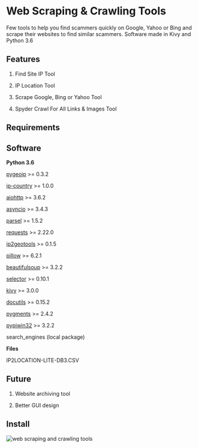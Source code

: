 # Web Scraping & Crawling Tools

Few tools to help you find scammers quickly on Google, Yahoo or Bing and scrape their websites to find similar scammers.
Software made in Kivy and Python 3.6

## Features

1. Find Site IP Tool

2. IP Location Tool

3. Scrape Google, Bing or Yahoo Tool

4. Spyder Crawl For All Links & Images Tool

## Requirements

## __Software__

**Python 3.6**

[pygeoip](https://pypi.org/project/pygeoip/) >= 0.3.2

[ip-country](https://pypi.org/project/ip-country/) >= 1.0.0

[aiohttp](https://pypi.org/project/aiohttp/) >= 3.6.2

[asyncio](https://pypi.org/project/asyncio/) >= 3.4.3

[parsel](https://pypi.org/project/parsel/) >= 1.5.2

[requests](https://pypi.org/project/requests/) >= 2.22.0

[ip2geotools](https://pypi.org/project/ip2geotools/) >= 0.1.5

[pillow](https://pypi.org/project/Pillow/) >= 6.2.1

[beautifulsoup](https://pypi.org/project/BeautifulSoup/) >= 3.2.2

[selector](https://pypi.org/project/selector/) >= 0.10.1

[kivy](https://pypi.org/project/kivy3/) >= 3.0.0

[docutils](https://pypi.org/project/docutils/) >= 0.15.2

[pygments](https://pypi.org/project/Pygments/) >= 2.4.2

[pypiwin32](https://pypi.org/project/pypiwin32/) >= 3.2.2

search_engines (local package)

**Files**

IP2LOCATION-LITE-DB3.CSV

## Future

1. Website archiving tool

2. Better GUI design

## Install

![web scraping and crawling tools](https://i.ibb.co/StmR7Rc/wsct.jpg)
